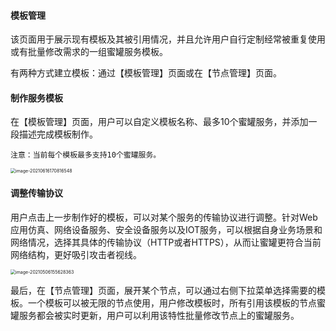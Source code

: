 
#### 模板管理

该页面用于展示现有模板及其被引用情况，并且允许用户自行定制经常被重复使用或有批量修改需求的一组蜜罐服务模板。

有两种方式建立模板：通过【模板管理】页面或在【节点管理】页面。

#### 制作服务模板

在【模板管理】页面，用户可以自定义模板名称、最多10个蜜罐服务，并添加一段描述完成模板制作。
 
 `注意：当前每个模板最多支持10个蜜罐服务。`

<img src="http://img.threatbook.cn/hfish/20210616170818.png" alt="image-20210616170816548" style="zoom:50%;" />

#### 调整传输协议

用户点击上一步制作好的模板，可以对某个服务的传输协议进行调整。针对Web应用仿真、网络设备服务、安全设备服务以及IOT服务，可以根据自身业务场景和网络情况，选择其具体的传输协议（HTTP或者HTTPS），从而让蜜罐更符合当前网络结构，更好吸引攻击者视线。

<img src="http://img.threatbook.cn/hfish/20210812135158.png" alt="image-20210506155628363" style="zoom:50%;" />


最后，在【节点管理】页面，展开某个节点，可以通过右侧下拉菜单选择需要的模板。一个模板可以被无限的节点使用，用户修改模板时，所有引用该模板的节点蜜罐服务都会被实时更新，用户可以利用该特性批量修改节点上的蜜罐服务。
